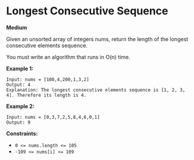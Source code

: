 # Longest Consecutive Sequence
**Medium**

Given an unsorted array of integers nums, return the length of the longest consecutive elements sequence.

You must write an algorithm that runs in O(n) time.


**Example 1:**
```
Input: nums = [100,4,200,1,3,2]
Output: 4
Explanation: The longest consecutive elements sequence is [1, 2, 3, 4]. Therefore its length is 4.
```
**Example 2:**
```
Input: nums = [0,3,7,2,5,8,4,6,0,1]
Output: 9
```
 
**Constraints:**
- `0 <= nums.length <= 105`
- `-109 <= nums[i] <= 109`